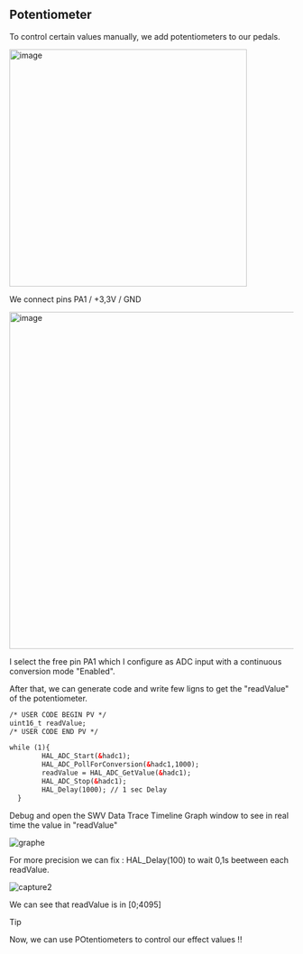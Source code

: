 ## Potentiometer

To control certain values manually, we add potentiometers to our pedals.

<img width="421" alt="image" src="https://github.com/lucacros/2324_Projet2A_PedaleGuitare/assets/136320490/3ec18678-1fd0-4ac5-968e-900003f7dcac">

We connect pins PA1 / +3,3V  / GND

<img width="598" alt="image" src="https://github.com/lucacros/2324_Projet2A_PedaleGuitare/assets/136320490/b9f3b522-bf09-40d0-a4cd-f8279f9bf2fd">

I select the free pin PA1 which I configure as ADC input with a continuous conversion mode "Enabled".

After that, we can generate code and write few ligns to get the "readValue" of the potentiometer. 

```html
/* USER CODE BEGIN PV */
uint16_t readValue;
/* USER CODE END PV */

while (1){
		HAL_ADC_Start(&hadc1);
		HAL_ADC_PollForConversion(&hadc1,1000);
		readValue = HAL_ADC_GetValue(&hadc1);
		HAL_ADC_Stop(&hadc1);
		HAL_Delay(1000); // 1 sec Delay
  }
```

Debug and open the SWV Data Trace Timeline Graph window to see in real time the value in "readValue"

![graphe](https://github.com/lucacros/2324_Projet2A_PedaleGuitare/assets/136320490/ba611ae1-937d-473d-a57a-efa79942d2eb)

For more precision we can fix : HAL_Delay(100) to wait 0,1s beetween each readValue.

![capture2](https://github.com/lucacros/2324_Projet2A_PedaleGuitare/assets/136320490/fb054501-248a-4ec2-9b36-ecfadf3eca1b)



We can see that readValue is in [0;4095]

>[!TIP]
> Now, we can use POtentiometers to control our effect values !!

